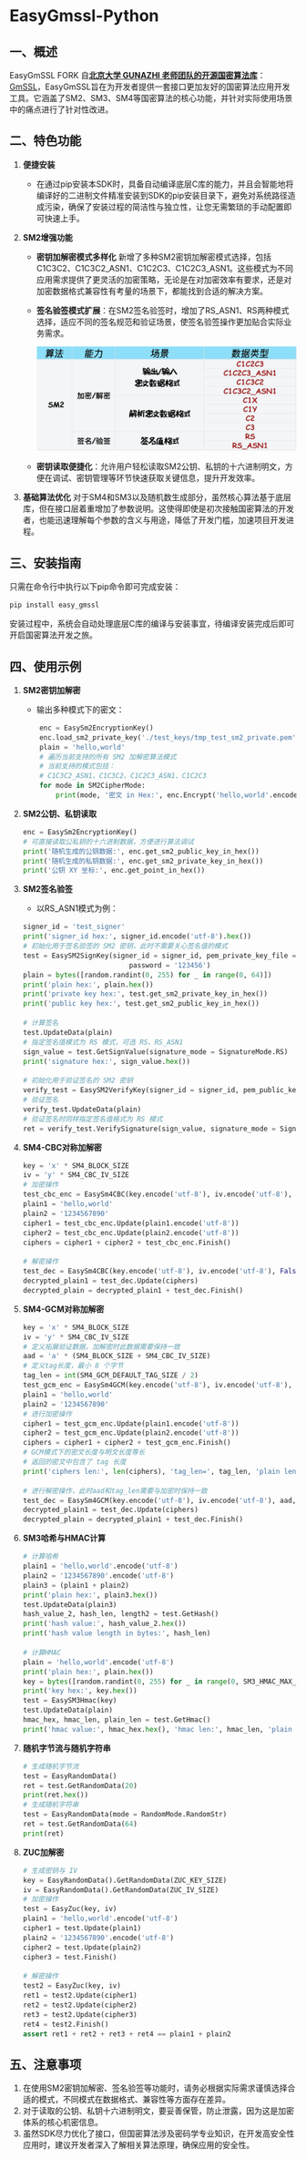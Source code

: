 # EasyGmssl-Python

## 一、概述

EasyGmSSL  FORK 自<u>**北京大学 GUNAZHI 老师团队的开源国密算法库**</u>： [GmSSL](https://github.com/guanzhi/GmSSL)，EasyGmSSL旨在为开发者提供一套接口更加友好的国密算法应用开发工具。它涵盖了SM2、SM3、SM4等国密算法的核心功能，并针对实际使用场景中的痛点进行了针对性改进。

## 二、特色功能

1. **便捷安装**
    - 在通过pip安装本SDK时，具备自动编译底层C库的能力，并且会智能地将编译好的二进制文件精准安装到SDK的pip安装目录下，避免对系统路径造成污染，确保了安装过程的简洁性与独立性，让您无需繁琐的手动配置即可快速上手。
    
2. **SM2增强功能**
    - **密钥加解密模式多样化**
      新增了多种SM2密钥加解密模式选择，包括C1C3C2、C1C3C2_ASN1、C1C2C3、C1C2C3_ASN1。这些模式为不同应用需求提供了更灵活的加密策略，无论是在对加密效率有要求，还是对加密数据格式兼容性有考量的场景下，都能找到合适的解决方案。
      
    - **签名验签模式扩展**：在SM2签名验签时，增加了RS_ASN1、RS两种模式选择，适应不同的签名规范和验证场景，使签名验签操作更加贴合实际业务需求。
      
      ![image-20241223193812128](./.README.assets/image-20241223193812128.png)
      
    - **密钥读取便捷化**：允许用户轻松读取SM2公钥、私钥的十六进制明文，方便在调试、密钥管理等环节快速获取关键信息，提升开发效率。
    
3. **基础算法优化**
   对于SM4和SM3以及随机数生成部分，虽然核心算法基于底层库，但在接口层着重增加了参数说明。这使得即使是初次接触国密算法的开发者，也能迅速理解每个参数的含义与用途，降低了开发门槛，加速项目开发进程。

## 三、安装指南

只需在命令行中执行以下pip命令即可完成安装：

```bash
pip install easy_gmssl
```

安装过程中，系统会自动处理底层C库的编译与安装事宜，待编译安装完成后即可开启国密算法开发之旅。

## 四、使用示例

1. **SM2密钥加解密**
    - 输出多种模式下的密文：
   ```python
       enc = EasySm2EncryptionKey()
       enc.load_sm2_private_key('./test_keys/tmp_test_sm2_private.pem', '123456')
       plain = 'hello,world'
       # 遍历当前支持的所有 SM2 加解密算法模式
       # 当前支持的模式包括：
       # C1C3C2_ASN1、C1C3C2、C1C2C3_ASN1、C1C2C3
       for mode in SM2CipherMode:
           print(mode, '密文 in Hex:', enc.Encrypt('hello,world'.encode('utf-8'), mode, SM2CipherFormat.HexStr))
   
   ```
2. **SM2公钥、私钥读取**
   ```python
   enc = EasySm2EncryptionKey()
   # 可直接读取公私钥的十六进制数据，方便进行算法调试
   print('随机生成的公钥数据:', enc.get_sm2_public_key_in_hex())
   print('随机生成的私钥数据:', enc.get_sm2_private_key_in_hex())
   print('公钥 XY 坐标:', enc.get_point_in_hex())
   ```
3. **SM2签名验签**
    
   - 以RS_ASN1模式为例：
   ```python
   signer_id = 'test_signer'
   print('signer_id hex:', signer_id.encode('utf-8').hex())
   # 初始化用于签名验签的 SM2 密钥，此时不需要关心签名值的模式
   test = EasySM2SignKey(signer_id = signer_id, pem_private_key_file = './test_keys/tmp_test_sm2_private.pem',
                             password = '123456')
   plain = bytes([random.randint(0, 255) for _ in range(0, 64)])
   print('plain hex:', plain.hex())
   print('private key hex:', test.get_sm2_private_key_in_hex())
   print('public key hex:', test.get_sm2_public_key_in_hex())
   
   # 计算签名
   test.UpdateData(plain)
   # 指定签名值模式为 RS 模式，可选 RS、RS_ASN1
   sign_value = test.GetSignValue(signature_mode = SignatureMode.RS)
   print('signature hex:', sign_value.hex())
   
   # 初始化用于验证签名的 SM2 密钥
   verify_test = EasySM2VerifyKey(signer_id = signer_id, pem_public_key_file = './test_keys/tmp_test_sm2_public.pem')
   # 验证签名
   verify_test.UpdateData(plain)
   # 验证签名时同样指定签名值格式为 RS 模式
   ret = verify_test.VerifySignature(sign_value, signature_mode = SignatureMode.RS)
   
   ```

4.   **SM4-CBC对称加解密**

     ```python
     key = 'x' * SM4_BLOCK_SIZE
     iv = 'y' * SM4_CBC_IV_SIZE
     # 加密操作
     test_cbc_enc = EasySm4CBC(key.encode('utf-8'), iv.encode('utf-8'), True)
     plain1 = 'hello,world'
     plain2 = '1234567890'
     cipher1 = test_cbc_enc.Update(plain1.encode('utf-8'))
     cipher2 = test_cbc_enc.Update(plain2.encode('utf-8'))
     ciphers = cipher1 + cipher2 + test_cbc_enc.Finish()
     
     # 解密操作
     test_dec = EasySm4CBC(key.encode('utf-8'), iv.encode('utf-8'), False)
     decrypted_plain1 = test_dec.Update(ciphers)
     decrypted_plain = decrypted_plain1 + test_dec.Finish()
     ```

5.   **SM4-GCM对称加解密**

     ```python
     key = 'x' * SM4_BLOCK_SIZE
     iv = 'y' * SM4_CBC_IV_SIZE
     # 定义拓展验证数据，加解密时此数据需要保持一致
     aad = 'a' * (SM4_BLOCK_SIZE + SM4_CBC_IV_SIZE)
     # 定义tag长度，最小 8 个字节
     tag_len = int(SM4_GCM_DEFAULT_TAG_SIZE / 2)
     test_gcm_enc = EasySm4GCM(key.encode('utf-8'), iv.encode('utf-8'), aad, tag_len, True)
     plain1 = 'hello,world'
     plain2 = '1234567890'
     # 进行加密操作
     cipher1 = test_gcm_enc.Update(plain1.encode('utf-8'))
     cipher2 = test_gcm_enc.Update(plain2.encode('utf-8'))
     ciphers = cipher1 + cipher2 + test_gcm_enc.Finish()
     # GCM模式下的密文长度与明文长度等长
     # 返回的密文中包含了 tag 长度
     print('ciphers len:', len(ciphers), 'tag_len=', tag_len, 'plain len:', len(plain1 + plain2))
     
     # 进行解密操作，此时aad和tag_len需要与加密时保持一致
     test_dec = EasySm4GCM(key.encode('utf-8'), iv.encode('utf-8'), aad, tag_len, False)
     decrypted_plain1 = test_dec.Update(ciphers)
     decrypted_plain = decrypted_plain1 + test_dec.Finish()
     ```

6.   **SM3哈希与HMAC计算**

     ```python
     # 计算哈希
     plain1 = 'hello,world'.encode('utf-8')
     plain2 = '1234567890'.encode('utf-8')
     plain3 = (plain1 + plain2)
     print('plain hex:', plain3.hex())
     test.UpdateData(plain3)
     hash_value_2, hash_len, length2 = test.GetHash()
     print('hash value:', hash_value_2.hex())
     print('hash value length in bytes:', hash_len)
     
     # 计算HMAC
     plain = 'hello,world'.encode('utf-8')
     print('plain hex:', plain.hex())
     key = bytes([random.randint(0, 255) for _ in range(0, SM3_HMAC_MAX_KEY_SIZE)])
     print('key hex:', key.hex())
     test = EasySM3Hmac(key)
     test.UpdateData(plain)
     hmac_hex, hmac_len, plain_len = test.GetHmac()
     print('hmac value:', hmac_hex.hex(), 'hmac len:', hmac_len, 'plain len:', plain_len)
     ```

7.   **随机字节流与随机字符串**

     ```python
     # 生成随机字节流
     test = EasyRandomData()
     ret = test.GetRandomData(20)
     print(ret.hex())
     # 生成随机字符串
     test = EasyRandomData(mode = RandomMode.RandomStr)
     ret = test.GetRandomData(64)
     print(ret)
     ```

8.   **ZUC加解密**

     ```python
     # 生成密钥与 IV
     key = EasyRandomData().GetRandomData(ZUC_KEY_SIZE)
     iv = EasyRandomData().GetRandomData(ZUC_IV_SIZE)
     # 加密操作
     test = EasyZuc(key, iv)
     plain1 = 'hello,world'.encode('utf-8')
     cipher1 = test.Update(plain1)
     plain2 = '1234567890'.encode('utf-8')
     cipher2 = test.Update(plain2)
     cipher3 = test.Finish()
     
     # 解密操作
     test2 = EasyZuc(key, iv)
     ret1 = test2.Update(cipher1)
     ret2 = test2.Update(cipher2)
     ret3 = test2.Update(cipher3)
     ret4 = test2.Finish()
     assert ret1 + ret2 + ret3 + ret4 == plain1 + plain2
     ```

     

## 五、注意事项

1. 在使用SM2密钥加解密、签名验签等功能时，请务必根据实际需求谨慎选择合适的模式，不同模式在数据格式、兼容性等方面存在差异。
2. 对于读取的公钥、私钥十六进制明文，要妥善保管，防止泄露，因为这是加密体系的核心机密信息。
3. 虽然SDK尽力优化了接口，但国密算法涉及密码学专业知识，在开发高安全性应用时，建议开发者深入了解相关算法原理，确保应用的安全性。
